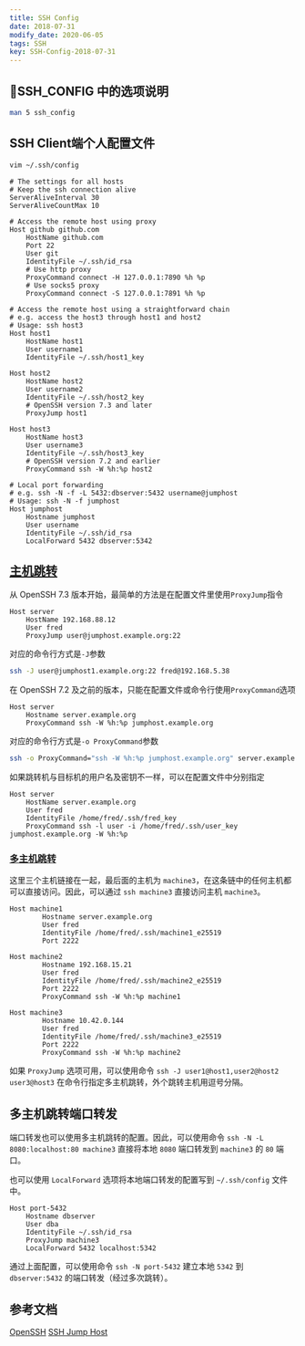 ```yaml
---
title: SSH Config
date: 2018-07-31
modify_date: 2020-06-05
tags: SSH
key: SSH-Config-2018-07-31
---
```


## SSH_CONFIG 中的选项说明

```zsh
man 5 ssh_config
```

<!--more-->

## SSH Client端个人配置文件

```zsh
vim ~/.ssh/config
```

```text
# The settings for all hosts
# Keep the ssh connection alive
ServerAliveInterval 30
ServerAliveCountMax 10

# Access the remote host using proxy
Host github github.com
    HostName github.com
    Port 22
    User git
    IdentityFile ~/.ssh/id_rsa
    # Use http proxy
    ProxyCommand connect -H 127.0.0.1:7890 %h %p
    # Use socks5 proxy
    ProxyCommand connect -S 127.0.0.1:7891 %h %p

# Access the remote host using a straightforward chain
# e.g. access the host3 through host1 and host2
# Usage: ssh host3
Host host1
    HostName host1
    User username1
    IdentityFile ~/.ssh/host1_key

Host host2
    HostName host2
    User username2
    IdentityFile ~/.ssh/host2_key
    # OpenSSH version 7.3 and later
    ProxyJump host1

Host host3
    HostName host3
    User username3
    IdentityFile ~/.ssh/host3_key
    # OpenSSH version 7.2 and earlier
    ProxyCommand ssh -W %h:%p host2

# Local port forwarding
# e.g. ssh -N -f -L 5432:dbserver:5432 username@jumphost
# Usage: ssh -N -f jumphost
Host jumphost
    Hostname jumphost
    User username
    IdentityFile ~/.ssh/id_rsa
    LocalForward 5432 dbserver:5342
```

## [主机跳转]

从 OpenSSH 7.3 版本开始，最简单的方法是在配置文件里使用`ProxyJump`指令

```text
Host server
    HostName 192.168.88.12
    User fred
    ProxyJump user@jumphost.example.org:22
```

对应的命令行方式是`-J`参数

```zsh
ssh -J user@jumphost1.example.org:22 fred@192.168.5.38
```

在 OpenSSH 7.2 及之前的版本，只能在配置文件或命令行使用`ProxyCommand`选项

```text
Host server
    Hostname server.example.org
    ProxyCommand ssh -W %h:%p jumphost.example.org
```

对应的命令行方式是`-o ProxyCommand`参数

```zsh
ssh -o ProxyCommand="ssh -W %h:%p jumphost.example.org" server.example.org
```

如果跳转机与目标机的用户名及密钥不一样，可以在配置文件中分别指定

```text
Host server
    HostName server.example.org
    User fred
    IdentityFile /home/fred/.ssh/fred_key
    ProxyCommand ssh -l user -i /home/fred/.ssh/user_key jumphost.example.org -W %h:%p
```

### [多主机跳转]

这里三个主机链接在一起，最后面的主机为 `machine3`，在这条链中的任何主机都可以直接访问。因此，可以通过 `ssh machine3` 直接访问主机 `machine3`。

```text
Host machine1
        Hostname server.example.org
        User fred
        IdentityFile /home/fred/.ssh/machine1_e25519
        Port 2222

Host machine2
        Hostname 192.168.15.21
        User fred
        IdentityFile /home/fred/.ssh/machine2_e25519
        Port 2222
        ProxyCommand ssh -W %h:%p machine1

Host machine3
        Hostname 10.42.0.144
        User fred
        IdentityFile /home/fred/.ssh/machine3_e25519
        Port 2222
        ProxyCommand ssh -W %h:%p machine2
```

如果 `ProxyJump` 选项可用，可以使用命令 `ssh -J user1@host1,user2@host2 user3@host3` 在命令行指定多主机跳转，外个跳转主机用逗号分隔。

## 多主机跳转端口转发

端口转发也可以使用多主机跳转的配置。因此，可以使用命令 `ssh -N -L 8080:localhost:80 machine3` 直接将本地 `8080` 端口转发到 `machine3` 的 `80` 端口。

也可以使用 `LocalForward` 选项将本地端口转发的配置写到 `~/.ssh/config` 文件中。

```text
Host port-5432
    Hostname dbserver
    User dba
    IdentityFile ~/.ssh/id_rsa
    ProxyJump machine3
    LocalForward 5432 localhost:5342
```

通过上面配置，可以使用命令 `ssh -N port-5432` 建立本地 `5342` 到 `dbserver:5432` 的端口转发（经过多次跳转）。

## 参考文档

[OpenSSH](https://en.wikibooks.org/wiki/OpenSSH)
[SSH Jump Host](https://wiki.gentoo.org/wiki/SSH_jump_host)

[主机跳转]: https://en.wikibooks.org/wiki/OpenSSH/Cookbook/Proxies_and_Jump_Hosts 
[多主机跳转]: https://en.wikibooks.org/wiki/OpenSSH/Cookbook/Proxies_and_Jump_Hosts#Old:_Recursively_Chaining_Gateways_Using_stdio_Forwarding
